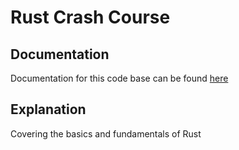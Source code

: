 # Rust Crash Course

## Documentation
Documentation for this code base can be found <a href="https://www.youtube.com/watch?v=zF34dRivLOw&list=WL&index=13&t=544s">here</a>

## Explanation
Covering the basics and fundamentals of Rust